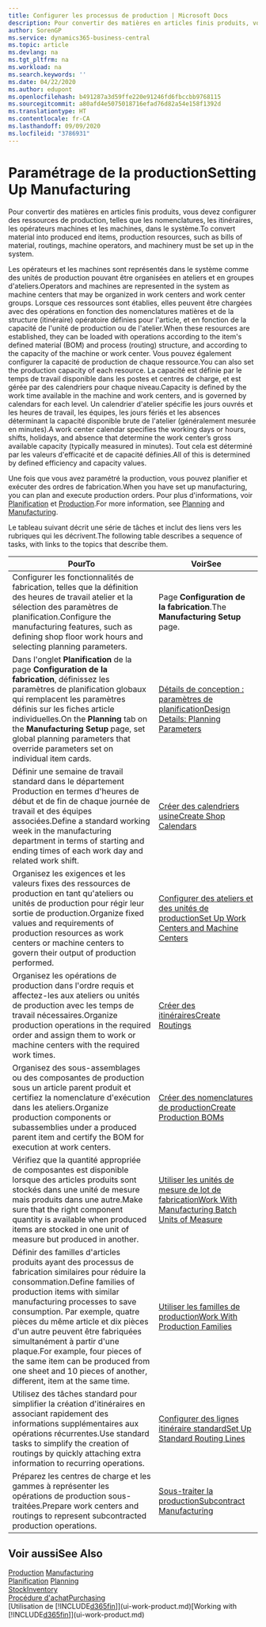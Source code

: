 ```yaml
---
title: Configurer les processus de production | Microsoft Docs
description: Pour convertir des matières en articles finis produits, vous devez configurer des ressources de production, telles que les nomenclatures, les itinéraires, les opérateurs machines et les machines, dans le système.
author: SorenGP
ms.service: dynamics365-business-central
ms.topic: article
ms.devlang: na
ms.tgt_pltfrm: na
ms.workload: na
ms.search.keywords: ''
ms.date: 04/22/2020
ms.author: edupont
ms.openlocfilehash: b491287a3d59ffe220e91246fd6fbccbb9768115
ms.sourcegitcommit: a80afd4e5075018716efad76d82a54e158f1392d
ms.translationtype: HT
ms.contentlocale: fr-CA
ms.lasthandoff: 09/09/2020
ms.locfileid: "3786931"
---
```

# <a name="setting-up-manufacturing"></a><span data-ttu-id="00c69-103">Paramétrage de la production</span><span class="sxs-lookup"><span data-stu-id="00c69-103">Setting Up Manufacturing</span></span>
<span data-ttu-id="00c69-104">Pour convertir des matières en articles finis produits, vous devez configurer des ressources de production, telles que les nomenclatures, les itinéraires, les opérateurs machines et les machines, dans le système.</span><span class="sxs-lookup"><span data-stu-id="00c69-104">To convert material into produced end items, production resources, such as bills of material, routings, machine operators, and machinery must be set up in the system.</span></span>

<span data-ttu-id="00c69-105">Les opérateurs et les machines sont représentés dans le système comme des unités de production pouvant être organisées en ateliers et en groupes d'ateliers.</span><span class="sxs-lookup"><span data-stu-id="00c69-105">Operators and machines are represented in the system as machine centers that may be organized in work centers and work center groups.</span></span> <span data-ttu-id="00c69-106">Lorsque ces ressources sont établies, elles peuvent être chargées avec des opérations en fonction des nomenclatures matières et de la structure (itinéraire) opératoire définies pour l'article, et en fonction de la capacité de l'unité de production ou de l'atelier.</span><span class="sxs-lookup"><span data-stu-id="00c69-106">When these resources are established, they can be loaded with operations according to the item's defined material (BOM) and process (routing) structure, and according to the capacity of the machine or work center.</span></span> <span data-ttu-id="00c69-107">Vous pouvez également configurer la capacité de production de chaque ressource.</span><span class="sxs-lookup"><span data-stu-id="00c69-107">You can also set the production capacity of each resource.</span></span> <span data-ttu-id="00c69-108">La capacité est définie par le temps de travail disponible dans les postes et centres de charge, et est gérée par des calendriers pour chaque niveau.</span><span class="sxs-lookup"><span data-stu-id="00c69-108">Capacity is defined by the work time available in the machine and work centers, and is governed by calendars for each level.</span></span> <span data-ttu-id="00c69-109">Un calendrier d'atelier spécifie les jours ouvrés et les heures de travail, les équipes, les jours fériés et les absences déterminant la capacité disponible brute de l'atelier (généralement mesurée en minutes).</span><span class="sxs-lookup"><span data-stu-id="00c69-109">A work center calendar specifies the working days or hours, shifts, holidays, and absence that determine the work center’s gross available capacity (typically measured in minutes).</span></span> <span data-ttu-id="00c69-110">Tout cela est déterminé par les valeurs d'efficacité et de capacité définies.</span><span class="sxs-lookup"><span data-stu-id="00c69-110">All of this is determined by defined efficiency and capacity values.</span></span>  

<span data-ttu-id="00c69-111">Une fois que vous avez paramétré la production, vous pouvez planifier et exécuter des ordres de fabrication.</span><span class="sxs-lookup"><span data-stu-id="00c69-111">When you have set up manufacturing, you can plan and execute production orders.</span></span> <span data-ttu-id="00c69-112">Pour plus d'informations, voir [Planification](production-planning.md) et [Production](production-manage-manufacturing.md).</span><span class="sxs-lookup"><span data-stu-id="00c69-112">For more information, see [Planning](production-planning.md) and [Manufacturing](production-manage-manufacturing.md).</span></span>  



 <span data-ttu-id="00c69-113">Le tableau suivant décrit une série de tâches et inclut des liens vers les rubriques qui les décrivent.</span><span class="sxs-lookup"><span data-stu-id="00c69-113">The following table describes a sequence of tasks, with links to the topics that describe them.</span></span>   

|<span data-ttu-id="00c69-114">**Pour**</span><span class="sxs-lookup"><span data-stu-id="00c69-114">**To**</span></span>|<span data-ttu-id="00c69-115">**Voir**</span><span class="sxs-lookup"><span data-stu-id="00c69-115">**See**</span></span>|  
|------------|-------------|  
|<span data-ttu-id="00c69-116">Configurer les fonctionnalités de fabrication, telles que la définition des heures de travail atelier et la sélection des paramètres de planification.</span><span class="sxs-lookup"><span data-stu-id="00c69-116">Configure the manufacturing features, such as defining shop floor work hours and selecting planning parameters.</span></span>|<span data-ttu-id="00c69-117">Page **Configuration de la fabrication**.</span><span class="sxs-lookup"><span data-stu-id="00c69-117">The **Manufacturing Setup** page.</span></span>|
|<span data-ttu-id="00c69-118">Dans l'onglet **Planification** de la page **Configuration de la fabrication**, définissez les paramètres de planification globaux qui remplacent les paramètres définis sur les fiches article individuelles.</span><span class="sxs-lookup"><span data-stu-id="00c69-118">On the **Planning** tab on the **Manufacturing Setup** page, set global planning parameters that override parameters set on individual item cards.</span></span>|[<span data-ttu-id="00c69-119">Détails de conception : paramètres de planification</span><span class="sxs-lookup"><span data-stu-id="00c69-119">Design Details: Planning Parameters</span></span>](design-details-planning-parameters.md)|
|<span data-ttu-id="00c69-120">Définir une semaine de travail standard dans le département Production en termes d'heures de début et de fin de chaque journée de travail et des équipes associées.</span><span class="sxs-lookup"><span data-stu-id="00c69-120">Define a standard working week in the manufacturing department in terms of starting and ending times of each work day and related work shift.</span></span>|[<span data-ttu-id="00c69-121">Créer des calendriers usine</span><span class="sxs-lookup"><span data-stu-id="00c69-121">Create Shop Calendars</span></span>](production-how-to-create-work-center-calendars.md)|  
|<span data-ttu-id="00c69-122">Organisez les exigences et les valeurs fixes des ressources de production en tant qu'ateliers ou unités de production pour régir leur sortie de production.</span><span class="sxs-lookup"><span data-stu-id="00c69-122">Organize fixed values and requirements of production resources as work centers or machine centers to govern their output of production performed.</span></span>|[<span data-ttu-id="00c69-123">Configurer des ateliers et des unités de production</span><span class="sxs-lookup"><span data-stu-id="00c69-123">Set Up Work Centers and Machine Centers</span></span>](production-how-to-set-up-work-and-machine-centers.md)|
|<span data-ttu-id="00c69-124">Organisez les opérations de production dans l'ordre requis et affectez-les aux ateliers ou unités de production avec les temps de travail nécessaires.</span><span class="sxs-lookup"><span data-stu-id="00c69-124">Organize production operations in the required order and assign them to work or machine centers with the required work times.</span></span>|[<span data-ttu-id="00c69-125">Créer des itinéraires</span><span class="sxs-lookup"><span data-stu-id="00c69-125">Create Routings</span></span>](production-how-to-create-routings.md)|
|<span data-ttu-id="00c69-126">Organisez des sous-assemblages ou des composantes de production sous un article parent produit et certifiez la nomenclature d'exécution dans les ateliers.</span><span class="sxs-lookup"><span data-stu-id="00c69-126">Organize production components or subassemblies under a produced parent item and certify the BOM for execution at work centers.</span></span>|[<span data-ttu-id="00c69-127">Créer des nomenclatures de production</span><span class="sxs-lookup"><span data-stu-id="00c69-127">Create Production BOMs</span></span>](production-how-to-create-production-boms.md)|
|<span data-ttu-id="00c69-128">Vérifiez que la quantité appropriée de composantes est disponible lorsque des articles produits sont stockés dans une unité de mesure mais produits dans une autre.</span><span class="sxs-lookup"><span data-stu-id="00c69-128">Make sure that the right component quantity is available when produced items are stocked in one unit of measure but produced in another.</span></span>|[<span data-ttu-id="00c69-129">Utiliser les unités de mesure de lot de fabrication</span><span class="sxs-lookup"><span data-stu-id="00c69-129">Work With Manufacturing Batch Units of Measure</span></span>](production-how-to-use-the-manufacturing-batch-unit-of-measure.md)|  
|<span data-ttu-id="00c69-130">Définir des familles d'articles produits ayant des processus de fabrication similaires pour réduire la consommation.</span><span class="sxs-lookup"><span data-stu-id="00c69-130">Define families of production items with similar manufacturing processes to save consumption.</span></span> <span data-ttu-id="00c69-131">Par exemple, quatre pièces du même article et dix pièces d'un autre peuvent être fabriquées simultanément à partir d'une plaque.</span><span class="sxs-lookup"><span data-stu-id="00c69-131">For example, four pieces of the same item can be produced from one sheet and 10 pieces of another, different, item at the same time.</span></span>|[<span data-ttu-id="00c69-132">Utiliser les familles de production</span><span class="sxs-lookup"><span data-stu-id="00c69-132">Work With Production Families</span></span>](production-how-work-family.md)|
|<span data-ttu-id="00c69-133">Utilisez des tâches standard pour simplifier la création d'itinéraires en associant rapidement des informations supplémentaires aux opérations récurrentes.</span><span class="sxs-lookup"><span data-stu-id="00c69-133">Use standard tasks to simplify the creation of routings by quickly attaching extra information to recurring operations.</span></span>|[<span data-ttu-id="00c69-134">Configurer des lignes itinéraire standard</span><span class="sxs-lookup"><span data-stu-id="00c69-134">Set Up Standard Routing Lines</span></span>](production-how-set-up-standard-routing-lines.md)|  
|<span data-ttu-id="00c69-135">Préparez les centres de charge et les gammes à représenter les opérations de production sous-traitées.</span><span class="sxs-lookup"><span data-stu-id="00c69-135">Prepare work centers and routings to represent subcontracted production operations.</span></span>|[<span data-ttu-id="00c69-136">Sous-traiter la production</span><span class="sxs-lookup"><span data-stu-id="00c69-136">Subcontract Manufacturing</span></span>](production-how-to-subcontract-manufacturing.md)|  

## <a name="see-also"></a><span data-ttu-id="00c69-137">Voir aussi</span><span class="sxs-lookup"><span data-stu-id="00c69-137">See Also</span></span>
<span data-ttu-id="00c69-138">[Production](production-manage-manufacturing.md)  </span><span class="sxs-lookup"><span data-stu-id="00c69-138">[Manufacturing](production-manage-manufacturing.md)  </span></span>  
<span data-ttu-id="00c69-139">[Planification](production-planning.md) </span><span class="sxs-lookup"><span data-stu-id="00c69-139">[Planning](production-planning.md) </span></span>  
[<span data-ttu-id="00c69-140">Stock</span><span class="sxs-lookup"><span data-stu-id="00c69-140">Inventory</span></span>](inventory-manage-inventory.md)  
[<span data-ttu-id="00c69-141">Procédure d'achat</span><span class="sxs-lookup"><span data-stu-id="00c69-141">Purchasing</span></span>](purchasing-manage-purchasing.md)  
<span data-ttu-id="00c69-142">[Utilisation de [!INCLUDE[d365fin](includes/d365fin_md.md)]](ui-work-product.md)</span><span class="sxs-lookup"><span data-stu-id="00c69-142">[Working with [!INCLUDE[d365fin](includes/d365fin_md.md)]](ui-work-product.md)</span></span>
